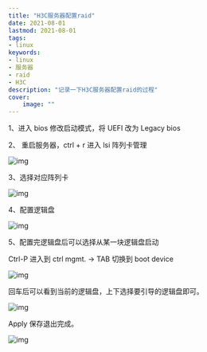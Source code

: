 ```yaml
---
title: "H3C服务器配置raid" 
date: 2021-08-01
lastmod: 2021-08-01
tags: 
- linux
keywords:
- linux
- 服务器
- raid
- H3C
description: "记录一下H3C服务器配置raid的过程" 
cover:
    image: "" 
---
```


1、进入 bios 修改启动模式，将 UEFI 改为 Legacy bios

2、 重启服务器，ctrl + r 进入 lsi 阵列卡管理

![img](https://image.lvbibir.cn/blog/image004(08-26-10-12-53).jpg)

3、选择对应阵列卡

![img](https://image.lvbibir.cn/blog/image005(08-26-10-12-53).jpg)

4、配置逻辑盘

![img](https://image.lvbibir.cn/blog/image006(08-26-10-12-53).jpg)

5、配置完逻辑盘后可以选择从某一块逻辑盘启动

Ctrl-P 进入到 ctrl mgmt. -> TAB 切换到 boot device

![img](https://image.lvbibir.cn/blog/image007(08-26-10-12-53).jpg)

回车后可以看到当前的逻辑盘，上下选择要引导的逻辑盘即可。

![img](https://image.lvbibir.cn/blog/image008(08-26-10-12-53).jpg)

Apply 保存退出完成。

![img](https://image.lvbibir.cn/blog/image009(08-26-10-12-53).jpg)
